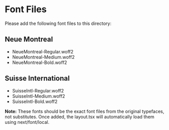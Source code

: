 # Font Files

Please add the following font files to this directory:

## Neue Montreal

- NeueMontreal-Regular.woff2
- NeueMontreal-Medium.woff2
- NeueMontreal-Bold.woff2

## Suisse International

- SuisseIntl-Regular.woff2
- SuisseIntl-Medium.woff2
- SuisseIntl-Bold.woff2

**Note:** These fonts should be the exact font files from the original typefaces, not substitutes. Once added, the layout.tsx will automatically load them using next/font/local.
